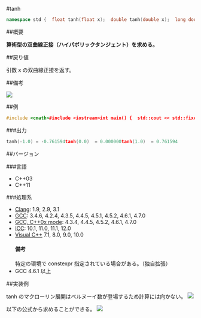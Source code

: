 #tanh
```cpp
namespace std {  float tanh(float x);  double tanh(double x);  long double tanh(long double x);  template<class Integral>  double tanh(Integral x);   // C++11}
```

##概要

<b>算術型の双曲線正接（ハイパボリックタンジェント）を求める。</b>


##戻り値

引数 x の双曲線正接を返す。


##備考

![](https://raw.github.com/cpprefjp/image/master/reference/cmath/tanh/tanh.png)



##例

```cpp
#include <cmath>#include <iostream>int main() {  std::cout << std::fixed;  std::cout << "tanh(-1.0) = " << std::tanh(-1.0) << std::endl;  std::cout << "tanh(0.0)  = " << std::tanh(0.0) << std::endl;  std::cout << "tanh(1.0)  = " << std::tanh(1.0) << std::endl;}
```

###出力

```cpp
tanh(-1.0) = -0.761594tanh(0.0)  = 0.000000tanh(1.0)  = 0.761594
```

##バージョン


###言語


- C++03
- C++11



###処理系

- [Clang](/implementation#clang.md): 1.9, 2.9, 3.1
- [GCC](/implementation#gcc.md): 3.4.6, 4.2.4, 4.3.5, 4.4.5, 4.5.1, 4.5.2, 4.6.1, 4.7.0
- [GCC, C++0x mode](/implementation#gcc.md): 4.3.4, 4.4.5, 4.5.2, 4.6.1, 4.7.0
- [ICC](/implementation#icc.md): 10.1, 11.0, 11.1, 12.0
- [Visual C++](/implementation#visual_cpp.md) 7.1, 8.0, 9.0, 10.0<h4>備考</h4>
特定の環境で constexpr 指定されている場合がある。（独自拡張）
- GCC 4.6.1 以上



##実装例

tanh のマクローリン展開はベルヌーイ数が登場するため計算には向かない。
![](https://raw.github.com/cpprefjp/image/master/reference/cmath/tanh/tanh_mac.png)


以下の公式から求めることができる。
![](https://raw.github.com/cpprefjp/image/master/reference/cmath/tanh/tanh_formula.png)

